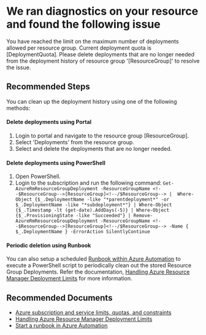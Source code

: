 <properties
    pageTitle="HDInsight deployment quota limitation"
    description="Exceeded the HDInsight deployment quota per resource group."
    infoBubbleText="Exceeded deployment quota. See details on the right."
    service="microsoft.hdinsight"
    resource="clusters"
    authors="maha-arun"
    ms.author="mahariha"
    displayOrder=""
    articleId="Hdi_Crud_ExceededDeploymentQuota"
    diagnosticScenario="HDInsightExceededDeploymentQuotaInsight"
    selfHelpType="rca"
    supportTopicIds="32628987, 32629125, 32629032"
    resourceTags=""
    productPesIds="15078"
    cloudEnvironments="public"
/>

# We ran diagnostics on your resource and found the following issue

You have reached the limit on the maximum number of deployments allowed per resource group. Current deployment quota is <!--$DeploymentQuota-->[DeploymentQuota]<!--/$DeploymentQuota-->. Please delete deployments that are no longer needed from the deployment history of resource group '<!--$ResourceGroup-->[ResourceGroup]<!--/$ResourceGroup-->' to resolve the issue. 

## **Recommended Steps**

You can clean up the deployment history using one of the following methods:

#### Delete deployments using Portal

1. Login to portal and navigate to the resource group <!--$ResourceGroup-->[ResourceGroup]<!--/$ResourceGroup-->.
2. Select 'Deployments' from the resource group. 
3. Select and delete the deployments that are no longer needed.

#### Delete deployments using PowerShell

1. Open PowerShell.
2. Login to the subscription and run the following command:
`Get-AzureRmResourceGroupDeployment -ResourceGroupName <!--$ResourceGroup-->[ResourceGroup]<!--/$ResourceGroup--> |  Where-Object {$_.DeploymentName -like "*parentdeployment*" -or $_.DeploymentName -like "*subdeployment*"} | Where-Object {$_.Timestamp -lt (get-date).AddDays(-5)} | Where-Object {$_.ProvisioningState -like "Succeeded"} | Remove-AzureRmResourceGroupDeployment -ResourceGroupName <!--$ResourceGroup-->[ResourceGroup]<!--/$ResourceGroup--> -Name { $_.DeploymentName } -ErrorAction SilentlyContinue`

#### Periodic deletion using Runbook

You can also setup a scheduled [Runbook within Azure Automation](https://docs.microsoft.com/azure/automation/start-runbooks) to execute a PowerShell script to periodically clean out the stored Resource Group Deployments. Refer the documentation, [Handling Azure Resource Manager Deployment Limits](https://blogs.msdn.microsoft.com/cloud_solution_architect/2016/08/22/handling-azure-resource-manager-deployment-limits) for more information.

## **Recommended Documents**

* [Azure subscription and service limits, quotas, and constraints](https://azure.microsoft.com/documentation/articles/azure-subscription-service-limits/)
* [Handling Azure Resource Manager Deployment Limits](https://blogs.msdn.microsoft.com/cloud_solution_architect/2016/08/22/handling-azure-resource-manager-deployment-limits)
* [Start a runbook in Azure Automation](https://docs.microsoft.com/azure/automation/start-runbooks)
    
